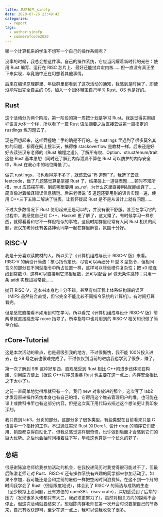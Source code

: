 ```yaml
---
title: 总结报告_sinofp
date: 2020-07-26 23:49:43
categories:
  - report
tags:
  - author:sinofp
  - summerofcode2020
---
```


哪一个计算机系的学生不想写一个自己的操作系统呢？

没事的时候，我总会想这件事。自己的操作系统，它应当闪耀着新时代的光芒：使用 Rust 编写、运行在 RISC 芯片上、最好还能抛弃宏内核……但一直没有真正坐下来实现，毕竟脑中还在幻想着其他事情。

后来在编译原理群里、年级群里都看到了这次活动的通知，我感到是时候了，即使没能写出完全自主的 OS，加入一个团体鞭策自己学习 Rust、OS 也是好的。
<!-- more -->
## Rust

这个活动分为两个阶段，第一阶段的第一周按计划是学习 Rust。我是觉得实用编程语言大体一个样，所以看了一篇 Rust 语法摘要之后直接去做第一周指定的 rustlings 练习题去了。

现在回想起来，这样莽撞地上手的确是不行的。在 rustlings 里遇到了很多莫名其妙的问题，都得在网上搜半天，搞得像 stackoverflow 是教材一样。后来还是好好去读张汉东老师的《Rust 编程之道》，了解所有权、Option、struct/enum/trait 这些 Rust 基本思想（同时还了解到内存泄漏不算在 Rust 可以防护的内存安全中，Rust 在我心中的地位降低了）。

做完 rustlings，书也看得差不多了，就该去做“15 道题”了。我选了去做 leetcode，做了几题感觉算是掌握 Rust 了，结果碰上一道链表题……顿时不知所措，mut 应该摆在哪，到底哪里要用 as_ref，为什么这里直接用&就能编译了……简直像对着编译错误信息猜谜。后来老师说 15 道题还要用别的语言实现一遍，使用 C++三下五除二解决了链表，让我怀疑起 Rust 是不是从设计上就有问题……

不过大多数情况下 Rust 使用起来还是可以的，并没有很不舒服。甚至在学习它的过程中，我感觉自己对 C++、Haskell 更了解了，这太赚了。有时候学习一样东西，就得看看和它不一样但相似的事物。这段时期群里经常有人问 Rust 相关的问题，张汉东老师还有各路神仙同学一起在群里解答，氛围十分好。

## RISC-V

我是十分喜欢读教材的人，所以买了《计算机组成与设计 RISC-V 版》来看。RISC-V 的确设计简洁：核心指令定长，尽管可以再细分 R 型 S 型指令，但相同含义的部分在不同型指令中所占位置一样，这样可以降低硬件复杂性；把 x0 硬连线到常数 0，这样可以直接用它求相反数，还可以配合 jal 做无条件跳转；只用一条 addi 实现加减常数……

抛开 RISC-V，这本书本身也十分不错，甚至有纠正我上体系结构课的误区（MIPS 虽然符合直觉，但它完全不能比较不同指令系统的计算机）。有时间打算看完。

但是感觉直接看不如用到时在学习，所以看完《计算机组成与设计 RISC-V 版》前两章就直接跳去写 rcore 指导了。所幸指导中也对用到的 RISC-V 相关知识做了简单介绍。

## rCore-Tutorial

这是本次活动的重点，也是最吸引我的地方。不过很惭愧，我不能 100%投入进去，在 28 号之前也很难完成了。不过仅仅到当前的进度我也学到了很多，赚了。

第一次了解到 SBI 这种好东西，直观感受到 Rust 相比 C++的进步还体现在构建、引用库方便上（据说 C++程序员羡慕 Rust 也主要在这一点上，内存安全相比之下太小了）。

之前一直简单地觉得堆就只有一个，我们 new 对象放进的那个，这次写了 lab2 才发现原来操作系统本身也有自己的堆，它得用这个堆去管理用户的堆。也可能在课上或教科书里也有这部分内容，但是这次真正用代码去描述这个想法更让我印象深刻。

我只做到 lab3，分页的部分。这部分多了很多类型，有些类型在目前看来只是 C 语言中一个指针的工作。不过通过实现 Rust 的 Deref、设计 drop 的顺序它们使用、销毁都变得自动化了。但我总感觉这样很奇怪，也许做到后面才会感到它们的巨大优势。之后也会抽时间接着往下写，毕竟这也算是一个长久的梦了。

## 总结

很感谢陈渝老师给我参加活动的机会，在我投递简历时我觉得很可能过不了，但最后陈渝老师让对 Rust、RISC-V 还有操作系统有兴趣的同学都来参加活动了。如果不参加，我可能还是会和之前的暑假一样把空闲时间浪费掉。在这不到一个月的时间我学会了 Rust（很低限度地说），体会到了 RISC-V 的简洁与成熟的生态 （至少模拟上没问题，还有方便的 openSBI、riscv crate），深切感受到了后辈的压力（发现很多大佬都只有大二，我必须更努力了）。虽然对相关方向的探索不会停止，但这次活动就要结束了。想起陈向群老师在第一次开会时说要按自己的节奏来，自己有收获即可，至少在这一点上，我可以说我收获了很多。
